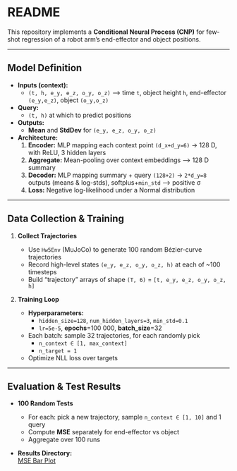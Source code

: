 # README

This repository implements a **Conditional Neural Process (CNP)** for few-shot regression of a robot arm’s end-effector and object positions.

---

## Model Definition

- **Inputs (context):**  
  - `(t, h, e_y, e_z, o_y, o_z)` ⟶ time `t`, object height `h`, end-effector `(e_y,e_z)`, object `(o_y,o_z)`  
- **Query:**  
  - `(t, h)` at which to predict positions  
- **Outputs:**  
  - **Mean** and **StdDev** for `(e_y, e_z, o_y, o_z)`  
- **Architecture:**  
  1. **Encoder:** MLP mapping each context point `(d_x+d_y=6)` → 128 D, with ReLU, 3 hidden layers  
  2. **Aggregate:** Mean-pooling over context embeddings ⟶ 128 D summary  
  3. **Decoder:** MLP mapping summary + query `(128+2)` → `2*d_y=8` outputs (means & log-stds), softplus+`min_std` ⟶ positive σ  
  4. **Loss:** Negative log-likelihood under a Normal distribution

---

## Data Collection & Training

1. **Collect Trajectories**  
   - Use `Hw5Env` (MuJoCo) to generate 100 random Bézier-curve trajectories  
   - Record high-level states `(e_y, e_z, o_y, o_z, h)` at each of ~100 timesteps  
   - Build “trajectory” arrays of shape `(T, 6)` = `[t, e_y, e_z, o_y, o_z, h]`

2. **Training Loop**  
   - **Hyperparameters:**  
     - `hidden_size=128`, `num_hidden_layers=3`, `min_std=0.1`  
     - `lr=5e-5`, **epochs**=100 000, **batch_size**=32  
   - Each batch: sample 32 trajectories, for each randomly pick  
     - `n_context ∈ [1, max_context]`  
     - `n_target = 1`  
   - Optimize NLL loss over targets

---

## Evaluation & Test Results

- **100 Random Tests**  
  - For each: pick a new trajectory, sample `n_context ∈ [1, 10]` and 1 query  
  - Compute **MSE** separately for end-effector vs object  
  - Aggregate over 100 runs  

- **Results Directory:**  
[MSE Bar Plot](src/test_results/mse_bar.png)